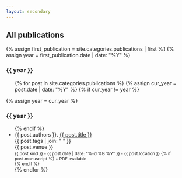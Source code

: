 ```yaml
---
layout: secondary
---
```


## All publications

{% assign first_publication = site.categories.publications | first %}
{% assign year = first_publication.date | date: "%Y" %}

<h3>{{ year }}</h3>
<ul class="fa-ul talk-list">
{% for post in site.categories.publications %}
	{% assign cur_year = post.date | date: "%Y" %}
	{% if cur_year != year %}
</ul>
		{% assign year = cur_year %} 
<h3>{{ year }}</h3>
<ul class="fa-ul talk-list">
	{% endif %}
	<li>
		<span class="fa-li"><i class="fas fa-book-open"></i></span>
		{{ post.authors }}. <a href="{{ post.url }}">{{ post.title }}</a><br/>
		<topic>{{ post.tags | join: "</topic> <topic>" }}</topic><br/>
		<venue>{{ post.venue }}</venue><br/>
		<small>{{ post.kind }} - {{ post.date | date: "%-d %B %Y" }} - {{ post.location }}
		{% if post.manuscript %}
			 • <i class="fas fa-file-pdf"></i> PDF available<br/>
		{% endif %}
		</small>
	</li>
{% endfor %}
</ul>
